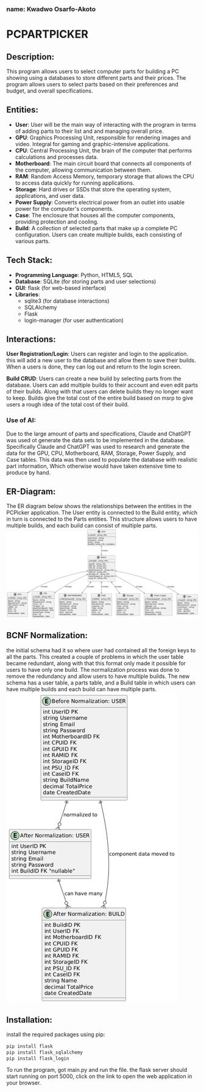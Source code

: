 ### name: Kwadwo Osarfo-Akoto

# PCPARTPICKER
## Description:
This program allows users to select computer parts for building a PC showing using a databases to store different parts and their prices. The program allows users to select parts based on their preferences and budget, and overall specifications. 

## Entities:
- **User**: User will be the main way of interacting with the program in terms of adding parts to their list and and managing overall price. 
- **GPU**: Graphics Processing Unit, responsible for rendering images and video. Integral for gaming and graphic-intensive applications.
- **CPU**: Central Processing Unit, the brain of the computer that performs calculations and processes data.
- **Motherboard**: The main circuit board that connects all components of the computer, allowing communication between them.
- **RAM**: Random Access Memory, temporary storage that allows the CPU to access data quickly for running applications.
- **Storage**: Hard drives or SSDs that store the operating system, applications, and user data.
- **Power Supply**: Converts electrical power from an outlet into usable power for the computer's components.
- **Case**: The enclosure that houses all the computer components, providing protection and cooling.
- **Build**: A collection of selected parts that make up a complete PC configuration. Users can create multiple builds, each consisting of various parts.

## Tech Stack:
- **Programming Language**: Python, HTML5, SQL
- **Database**: SQLite (for storing parts and user selections)
- **GUI**: flask (for web-based interface)
- **Libraries**: 
    - sqlite3 (for database interactions)
    - SQLAlchemy
    - Flask
    - login-manager (for user authentication)
## Interactions:
**User Registration/Login**: Users can register and login to the application. this will add a new user to the database and allow them to save their builds. When a users is done, they can log out and return to the login screen.

**Build CRUD**: Users can create a new build by selecting parts from the database. Users can add multiple builds to their account and even edit parts of their builds. Along with that users can delete builds they no longer want to keep. Builds give the total cost of the entire build based on msrp to give users a rough idea of the total cost of their build.

### Use of AI:
Due to the large amount of parts and specifications, Claude and ChatGPT was used ot generate the data sets to be implemented in the database. Specifically Claude and ChatGPT was used to research and generate the data for the GPU, CPU, Motherboard, RAM, Storage, Power Supply, and Case tables. This data was then used to populate the database with realistic part information, Which otherwise would have taken extensive time to produce by hand.

## ER-Diagram:
The ER diagram below shows the relationships between the entities in the PCPicker application. The User entity is connected to the Build entity, which in turn is connected to the Parts entities. This structure allows users to have multiple builds, and each build can consist of multiple parts.
![ER Diagram](PC_PlantUML.png)

## BCNF Normalization:
the initial schema had it so where user had contained all the foreign keys to all the parts. This created a couple of problems in which the user table became redundant, along with that this format only made it possible for users to have only one build. The normalization process was done to remove the redundancy and allow users to have multiple builds. The new schema has a user table, a parts table, and a Build table in which users can have multiple builds and each build can have multiple parts.
![ER Diagram](Normalization.png)

## Installation:
install the required packages using pip:
```
pip install flask 
pip install flask_sqlalchemy
pip install flask_login
```
To run the program, got main.py and run the file. the flask server should start running on port 5000, click on the link to open the web application in your browser.
